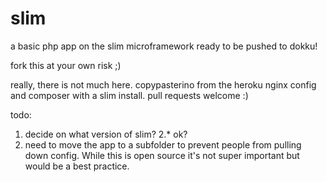 slim
====

a basic php app on the slim microframework ready to be pushed to dokku!

fork this at your own risk ;)

really, there is not much here. copypasterino from the heroku nginx config and composer with a slim install. pull requests welcome :)

todo: 

1. decide on what version of slim? 2.* ok?
2. need to move the app to a subfolder to prevent people from pulling down config. While this is open source it's not super important but would be a best practice.
